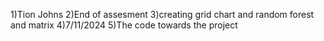 1)Tion Johns
2)End of assesment
3)creating grid chart and random forest and matrix
4)7/11/2024
5)The code towards the project
